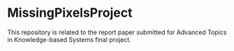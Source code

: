 # MissingPixelsProject

This repository is related to the report paper submitted for Advanced Topics in Knowledge-based Systems final project.
